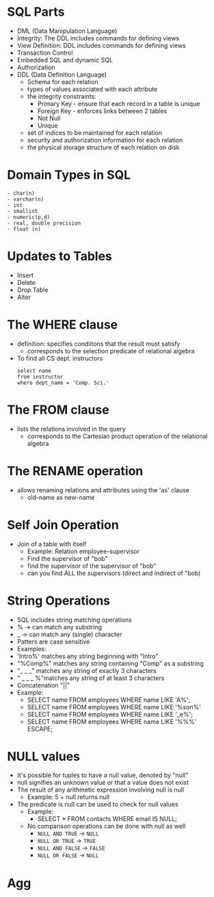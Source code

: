 # SQL Parts
- DML (Data Manipulation Language)
- Integrity: The DDL includes commands for defining views
- View Definition: DDL includes commands for defining views
- Transaction Control
- Embedded SQL and dynamic SQL
- Authorization
- DDL (Data Definition Language)
	- Schema for each relation
	- types of values associated with each attribute
	- the integrity constraints:
		- Primary Key - ensure that each record in a table is unique
		- Foreign Key - enforces links between 2 tables
		- Not Null
		- Unique
	- set of indices to be maintained for each relation
	- security and authorization information for each relation
	- the physical storage structure of each relation on disk
# Domain Types in SQL
	- char(n)
	- varchar(n)
	- int
	- smallint
	- numeric(p,d)
	- real, double precision
	- float (n)
# Updates to Tables
- Insert
- Delete
- Drop Table
- Alter
# The WHERE clause
- definition: specifies condiitons that the result must satisfy
	- corresponds to the selection predicate of relational algebra
- To find all CS dept. instructors
	```
	select name
	from instructor
	where dept_name = 'Comp. Sci.'
	```
# The FROM clause
- lists the relations involved in the query
	- corresponds to the Cartesian product operation of the relational algebra
# The RENAME operation
- allows renaming relations and attributes using the 'as' clause
	- old-name as new-name
# Self Join Operation
- Join of a table with itself
	- Example: Relation employee-supervisor
	- Find the supervisor of "bob"
	- find the supervisor of the supervisor of "bob"
	- can you find ALL the supervisors (direct and indirect of "bob)
# String Operations
- SQL includes string matching operations
- % -> can match any substring
- _ -> can match any (single) character
- Patters are case sensitive
- Examples:
- 'Intro%' matches any string beginning with "Intro"
- "%Comp%" matches any string containing "Comp" as a substring
- "_ _  _" matches any string of exactly 3 characters
- " _ _ _ %"matches any string of at least 3 characters
- Concatenation "||"
- Example:
	- SELECT name FROM employees WHERE name LIKE 'A%';
	- SELECT name FROM employees WHERE name LIKE '%son%'
	- SELECT name FROM employees WHERE name LIKE '_e%';
	- SELECT name FROM employees WHERE name LIKE '%\%%' ESCAPE;
# NULL values
- It's possible for tuples to have a null value, denoted by "null"
- null signifies an unknown value or that a value does not exist
- The result of any arithmetic expression involving null is null
	- Example: 5 + null returns null
- The predicate is null can be used to check for null values
	- Example:
		- SELECT * FROM contacts WHERE email IS NULL;
	- No comparison operations can be done with null as well
		- `NULL AND TRUE` → `NULL`
		- `NULL OR TRUE` → `TRUE`
		- `NULL AND FALSE` → `FALSE`
		- `NULL OR FALSE` → `NULL`
# Agg